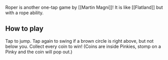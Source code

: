 Roper is another one-tap game by [[Martin Magni]]! It is like [[Flatland]] but with a rope ability.
## How to play
Tap to jump. Tap again to swing if a brown circle is right above, but not below you. Collect every coin to win! (Coins are inside Pinkies, stomp on a Pinky and the coin will pop out.)